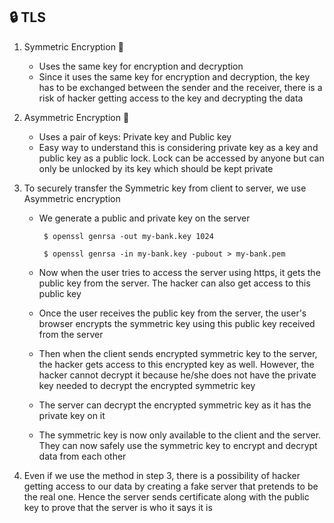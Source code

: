 ## :lock: TLS 

1. Symmetric Encryption :key:

     - Uses the same key for encryption and decryption
     - Since it uses the same key for encryption and decryption, the key has to be exchanged between the sender and the receiver, there is a risk of hacker getting access to the key and decrypting the data

2. Asymmetric Encryption :closed_lock_with_key:

     - Uses a pair of keys: Private key and Public key
     - Easy way to understand this is considering private key as a key and public key as a public lock. Lock can be accessed by anyone but can only be unlocked by its key which should be kept private

3. To securely transfer the Symmetric key from client to server, we use Asymmetric encryption
   
      - We generate a public and private key on the server
       
             $ openssl genrsa -out my-bank.key 1024

             $ openssl genrsa -in my-bank.key -pubout > my-bank.pem
    
      - Now when the user tries to access the server using https, it gets the public key from the server. The hacker can also get access to this public key

      - Once the user receives the public key from the server,  the user's browser encrypts the symmetric key using this public key received from the server

      - Then when the client sends encrypted symmetric key to the server, the hacker gets access to this encrypted key as well. However, the hacker cannot decrypt it because he/she does not have the private key needed to decrypt the encrypted symmetric key

      - The server can decrypt the encrypted symmetric key as it has the private key on it
      
      - The symmetric key is now only available to the client and the server. They can now safely use the symmetric key to encrypt and decrypt data from each other

4. Even if we use the method in step 3, there is a possibility of hacker getting access to our data by creating a fake server that pretends to be the real one. Hence the server sends certificate along with the public key to prove  that the server is who it says it is

